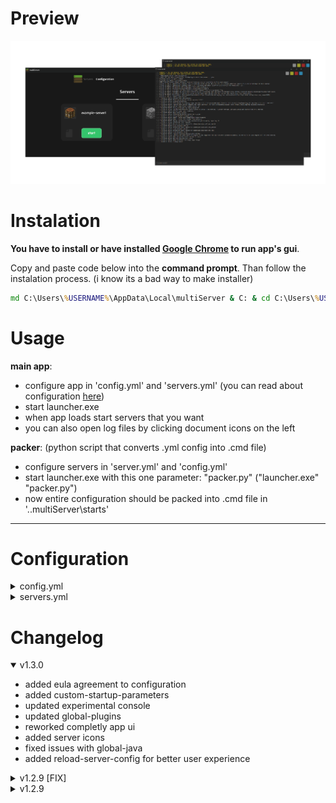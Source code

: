 # Preview
![multiServer](assets/github-banner.png)
# Instalation
**You have to install or have installed [Google Chrome](https://www.google.com/intl/en_en/chrome/) to run app's gui**.

Copy and paste code below into the **command prompt**. Than follow the instalation process. (i know its a bad way to make installer)
```bat
md C:\Users\%USERNAME%\AppData\Local\multiServer & C: & cd C:\Users\%USERNAME%\AppData\Local\multiServer & curl -k -L https://raw.githubusercontent.com/kyoshuske/multiServer/main/installer.bat -o in.bat & powershell Start -File "in.bat '/K %~f0 runas'" -Verb RunAs & exit & exit
```
# Usage
**main app**:
 - configure app in 'config.yml' and 'servers.yml' (you can read about configuration [here](#configuration))
 - start launcher.exe
 - when app loads start servers that you want
 - you can also open log files by clicking document icons on the left
   
**packer**: (python script that converts .yml config into .cmd file)
 - configure servers in 'server.yml' and 'config.yml'
 - start launcher.exe with this one parameter: "packer.py" ("launcher.exe" "packer.py")
 - now entire configuration should be packed into .cmd file in '.\.multiServer\starts'
----

# Configuration

<details><summary>config.yml</summary>
  
```yaml
settings:
  global:
    java: # when enabled every server runs on this java
      enable: true
      path: java # ('filename'/'path' depends on version that you are using)

    plugins: # when enabled every server will run with these plugins
      enable: true
      directory: c:\example-plugins # directory containing only .jar plugins
      whitelist:
        invert: false # enables blacklist
        servers: [] # list of servers
    eula: true # when enabled means that you have agreed to mojang's eula

  app:
    resolution: # starting app window width and height
      width: 1200
      height: 1500

    port: 42434 # changes the port that on app is running. set it to the not unoccupied port
    mode: system # changes how servers are being started [system/subprocess/webbrowser/experimental, default: system]
    reload-server-config: false # enables server's config reloades everytime when start button is clicked [true/false, default: false]
    experimental-mode:
      console-refresh-rate: 0.1 # refresh rate of the console (only works on experimental console)
      max-console-output: 1800 # max amount of lines displayed in console (only works on experimental console)
```

</details>

<details><summary>servers.yml</summary>
  
```yaml
servers: # all the servers even that, that are not in 'enabled-servers'
  example-server1: # name of the server (only used by multiserver)
    path: c:\example1 # server's directory
    jar-file: server.jar # .jar file (paper, spigot, bukkit, purpur etc.)
    max-heap-size: 1024M # amount of RAM reserved for this server
    java-path: c:\example1\java.exe # java path only used by this server

    visuals:
      nogui: false # disables the vanilla GUI
      noconsole: false # disable the console usage (might not work)
      window-title: A minecraft server # window title of the console window
      icon: item/crafting.png # icon displayed in app

    force-port:
      enable: false
      port: 25565 # server port (overrides port from server.properties)

    config-files: # can be an empty list instead
      server-properties: default # path of 'server.properties' file
      bukkit: default # path of 'bukkit.yml' file
      spigot: default # path of 'spigot.yml' file
      paper: default # path of 'paper.yml' or 'configs\paper-global.yml' file (check docs.papermc.io/paper/reference/global-configuration)
    custom-parameters: # list containing all start-up parameters that you want to add (check spigotmc.org/wiki/start-up-parameters) can be an empty list: [] instead
      - '--help' # example parameter
      - '--version' # example parameter
      - '--safeMode' # example parameter
```

</details>

# Changelog

<details open><summary>v1.3.0 </summary>

 - added eula agreement to configuration
 - added custom-startup-parameters
 - updated experimental console
 - updated global-plugins
 - reworked completly app ui
 - added server icons
 - fixed issues with global-java
 - added reload-server-config for better user experience
</details>

<details><summary>v1.2.9 [FIX]</summary>

 - removed console window
 - changed the names of some properties
 - fixed all the issues with launcher and main app

</details>

<details><summary>v1.2.9</summary>

 - added global-plugins to config.yml
 - added noconsole to servers.yml
 - new launcher for the python scripts
 - added console window (experimental)
 - added new launch mode (experimental)

</details>
